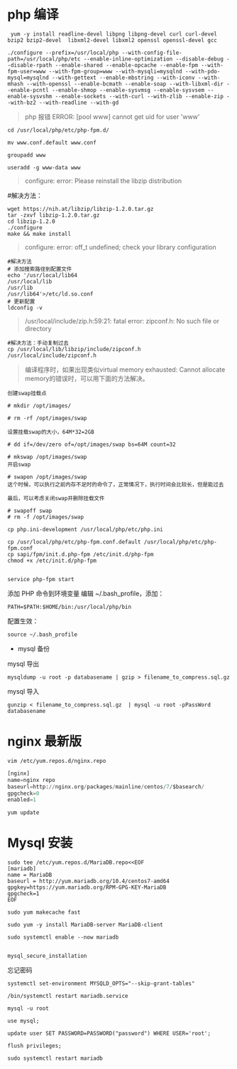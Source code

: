 

# php 编译


```
 yum -y install readline-devel libpng libpng-devel curl curl-devel bzip2 bzip2-devel  libxml2-devel libxml2 openssl openssl-devel gcc
```

 ```
 ./configure --prefix=/usr/local/php --with-config-file-path=/usr/local/php/etc --enable-inline-optimization --disable-debug --disable-rpath --enable-shared --enable-opcache --enable-fpm --with-fpm-user=www --with-fpm-group=www --with-mysqli=mysqlnd --with-pdo-mysql=mysqlnd --with-gettext --enable-mbstring --with-iconv --with-mhash --with-openssl --enable-bcmath --enable-soap --with-libxml-dir --enable-pcntl --enable-shmop --enable-sysvmsg --enable-sysvsem --enable-sysvshm --enable-sockets --with-curl --with-zlib --enable-zip --with-bz2 --with-readline --with-gd
```
> php 报错 ERROR: [pool www] cannot get uid for user 'www'

```
cd /usr/local/php/etc/php-fpm.d/

mv www.conf.default www.conf

groupadd www

useradd -g www-data www
```


> configure: error: Please reinstall the libzip distribution

#解决方法：
```
wget https://nih.at/libzip/libzip-1.2.0.tar.gz
tar -zxvf libzip-1.2.0.tar.gz
cd libzip-1.2.0
./configure
make && make install
```

> configure: error: off_t undefined; check your library configuration

```
#解决方法
# 添加搜索路径到配置文件
echo '/usr/local/lib64
/usr/local/lib
/usr/lib
/usr/lib64'>/etc/ld.so.conf
# 更新配置
ldconfig -v

```

> /usr/local/include/zip.h:59:21: fatal error: zipconf.h: No such file or directory

```
#解决方法：手动复制过去
cp /usr/local/lib/libzip/include/zipconf.h /usr/local/include/zipconf.h
```

> 编译程序时，如果出现类似virtual memory exhausted: Cannot allocate memory的错误时，可以用下面的方法解决。


```
创建swap挂载点

# mkdir /opt/images/

# rm -rf /opt/images/swap

设置挂载swap的大小，64M*32=2GB

# dd if=/dev/zero of=/opt/images/swap bs=64M count=32

# mkswap /opt/images/swap
开启swap

# swapon /opt/images/swap
这个时候，可以执行之前内存不足时的命令了，正常情况下，执行时间会比较长，但是能过去

最后，可以考虑关闭swap并删除挂载文件

# swapoff swap
# rm -f /opt/images/swap

```


```
cp php.ini-development /usr/local/php/etc/php.ini

cp /usr/local/php/etc/php-fpm.conf.default /usr/local/php/etc/php-fpm.conf
cp sapi/fpm/init.d.php-fpm /etc/init.d/php-fpm
chmod +x /etc/init.d/php-fpm


service php-fpm start

```
添加 PHP 命令到环境变量
编辑 ~/.bash_profile，添加：
```
PATH=$PATH:$HOME/bin:/usr/local/php/bin
```
配置生效：
```
source ~/.bash_profile
```
* mysql 备份

mysql 导出 
```
mysqldump -u root -p databasename | gzip > filename_to_compress.sql.gz
```
mysql 导入 
```
gunzip < filename_to_compress.sql.gz  | mysql -u root -pPassWord databasename 
```

# nginx 最新版

``` 
vim /etc/yum.repos.d/nginx.repo
```

```python
[nginx]
name=nginx repo
baseurl=http://nginx.org/packages/mainline/centos/7/$basearch/
gpgcheck=0
enabled=1
```
```
yum update
```



# Mysql 安装
```
sudo tee /etc/yum.repos.d/MariaDB.repo<<EOF 
[mariadb]
name = MariaDB
baseurl = http://yum.mariadb.org/10.4/centos7-amd64
gpgkey=https://yum.mariadb.org/RPM-GPG-KEY-MariaDB
gpgcheck=1
EOF
```

```
sudo yum makecache fast

sudo yum -y install MariaDB-server MariaDB-client

sudo systemctl enable --now mariadb


mysql_secure_installation
```

忘记密码
```
systemctl set-environment MYSQLD_OPTS="--skip-grant-tables"

/bin/systemctl restart mariadb.service

mysql -u root

use mysql;

update user SET PASSWORD=PASSWORD("password") WHERE USER='root';

flush privileges;

sudo systemctl restart mariadb

```